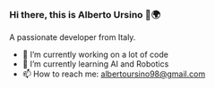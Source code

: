 ### Hi there, this is Alberto Ursino 👋:earth_africa:

A passionate developer from Italy.

- 🔭 I’m currently working on a lot of code
- 🤖 I’m currently learning AI and Robotics
- 📫 How to reach me: albertoursino98@gmail.com

<!--- 
- ⚡ Fun fact: ...
- 😄 Pronouns: ...
- 👯 I’m looking to collaborate on ...
- 🤔 I’m looking for help with ...
emoji: https://www.webfx.com/tools/emoji-cheat-sheet/
-->
